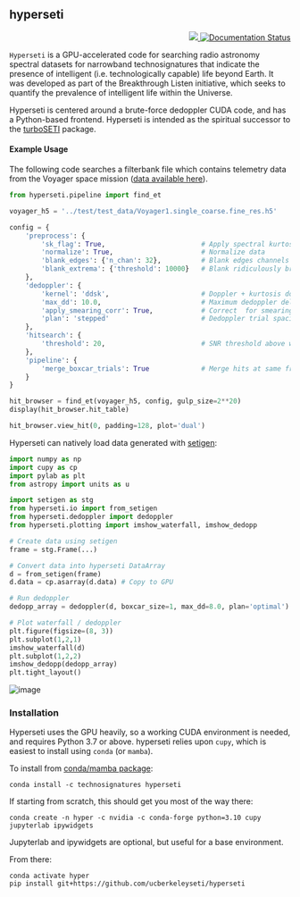## hyperseti

<p align="right">
<a href="https://codecov.io/github/UCBerkeleySETI/hyperseti" > 
 <img src="https://codecov.io/github/UCBerkeleySETI/hyperseti/branch/master/graph/badge.svg?token=YGW53OTFQA"/> 
 </a>
<a href='https://hyperseti.readthedocs.io/en/latest/?badge=latest'>
    <img src='https://readthedocs.org/projects/hyperseti/badge/?version=latest' alt='Documentation Status' />
</a>
</p>

`Hyperseti` is a GPU-accelerated code for searching radio astronomy spectral datasets for 
narrowband technosignatures that indicate the presence of intelligent (i.e. technologically capable)
life beyond Earth. It was developed as part of the Breakthrough Listen initiative, which seeks to 
quantify the prevalence of intelligent life within the Universe.

Hyperseti is centered around a brute-force dedoppler CUDA code, and has a Python-based frontend.
Hyperseti is intended as the spiritual successor to the [turboSETI](https://github.com/UCBerkeleySETI/turbo_seti/)
package. 


#### Example Usage

The following code searches a filterbank file which contains telemetry data from the Voyager space mission 
([data available here](http://blpd0.ssl.berkeley.edu/Voyager_data/Voyager1.single_coarse.fine_res.h5)).


```python
from hyperseti.pipeline import find_et

voyager_h5 = '../test/test_data/Voyager1.single_coarse.fine_res.h5'

config = {
    'preprocess': {
        'sk_flag': True,                        # Apply spectral kurtosis flagging
        'normalize': True,                      # Normalize data
        'blank_edges': {'n_chan': 32},          # Blank edges channels
        'blank_extrema': {'threshold': 10000}   # Blank ridiculously bright signals before search
    },
    'dedoppler': {
        'kernel': 'ddsk',                       # Doppler + kurtosis doppler (ddsk)
        'max_dd': 10.0,                         # Maximum dedoppler delay, 10 Hz/s
        'apply_smearing_corr': True,            # Correct  for smearing within dedoppler kernel 
        'plan': 'stepped'                       # Dedoppler trial spacing plan (stepped = less memory)
    },
    'hitsearch': {
        'threshold': 20,                        # SNR threshold above which to consider a hit
    },
    'pipeline': {
        'merge_boxcar_trials': True             # Merge hits at same frequency that are found in multiple boxcars
    }
}

hit_browser = find_et(voyager_h5, config, gulp_size=2**20)
display(hit_browser.hit_table)

hit_browser.view_hit(0, padding=128, plot='dual')

```

Hyperseti can natively load data generated with [setigen](https://github.com/bbrzycki/setigen):

```python
import numpy as np
import cupy as cp
import pylab as plt
from astropy import units as u

import setigen as stg
from hyperseti.io import from_setigen
from hyperseti.dedoppler import dedoppler
from hyperseti.plotting import imshow_waterfall, imshow_dedopp

# Create data using setigen
frame = stg.Frame(...)

# Convert data into hyperseti DataArray
d = from_setigen(frame)
d.data = cp.asarray(d.data) # Copy to GPU

# Run dedoppler
dedopp_array = dedoppler(d, boxcar_size=1, max_dd=8.0, plan='optimal')

# Plot waterfall / dedoppler
plt.figure(figsize=(8, 3))
plt.subplot(1,2,1)
imshow_waterfall(d)
plt.subplot(1,2,2)
imshow_dedopp(dedopp_array)
plt.tight_layout()
```

![image](https://user-images.githubusercontent.com/713251/164058073-88ccf3b1-b4a1-4160-b650-fca37770f96d.png)

### Installation

Hyperseti uses the GPU heavily, so a working CUDA environment is needed, and
requires Python 3.7 or above.  hyperseti relies upon `cupy`, which is easiest to install using `conda` (or `mamba`). 

To install from [conda/mamba package](https://anaconda.org/technosignatures/hyperseti):

```
conda install -c technosignatures hyperseti
```

If starting from scratch, this should get you most of the way there:

```
conda create -n hyper -c nvidia -c conda-forge python=3.10 cupy jupyterlab ipywidgets
```

Jupyterlab and ipywidgets are optional, but useful for a base environment.

From there:

```
conda activate hyper
pip install git+https://github.com/ucberkeleyseti/hyperseti
```
